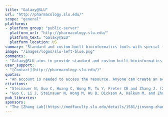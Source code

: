 ```yaml
---
title: "Galaxy@SLU"
url: "http://pharmacology.slu.edu/"
scope: "general"
platforms:
- platform_group: "public-server"
  platform_url: "http://pharmacology.slu.edu/"
  platform_text: "Galaxy@SLU"
  platform_location: US
summary: "Standard and custom-built bioinformatics tools with special focus on ChIP-Seq, RNA-Seq, single-cell RNA-Seq, Gene Expression and Cancer Genomics (e.g. TCGA). "
image: "/images/logos/slu-left-blue.png"
comments:
- "Galaxy@SLU aims to provide standard and custom-built bioinformatics tools with special focus on ChIP-Seq, RNA-Seq, Gene Expression and Cancer Genomics."
user_support:
- "[Contact](http://pharmacology.slu.edu/)"
quotas:
- "An account is needed to access the resource. Anyone can create an account."
citations:
- "Steinauer N, Guo C, Huang C, Wong M, Tu Y, Freter CE and Zhang J. (2019) [Myeloid translocation gene CBFA2T3 directs a relapse gene program and determines patient-specific outcomes in AML](https://doi.org/10.1182/bloodadvances.2018028514). *Blood Advances*. 2019 May 14; 3(9): 1379–1393. doi: 10.1182/bloodadvances.2018028514."
- "Guo C, Li J, Steinauer N, Wong M, Wu B, Dickson A, Kalkum M, and Zhang J. [Histone deacetylase 3 preferentially binds and collaborates with the transcription factor RUNX1 to repress AML1-ETO-dependent transcription in t(8;21) AML](https://doi.org/10.1074/jbc.RA119.010707) (2020) *Journal of Biological Chemistry*. doi: 10.1074/jbc.RA119.010707jbc.RA119.010707."
pub_libraries:
sponsors:
- "The [Zhang Lab](https://medfaculty.slu.edu/details/1581/jinsong-zhang) at The [Department of Pharmacology and Physiology](https://www.slu.edu/medicine/medical-education/graduate-programs/pharmacology-physiology/index.php), [Saint Louis University School of Medicine](https://www.slu.edu/medicine/index.php)"
---
```

